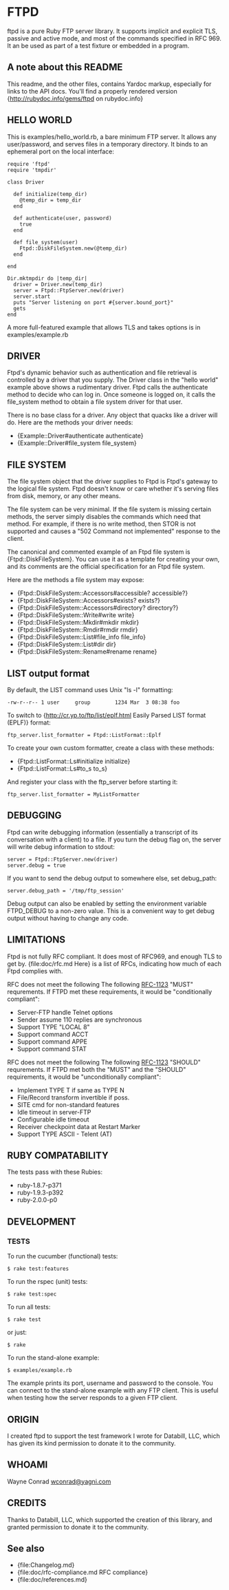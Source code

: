 # FTPD

ftpd is a pure Ruby FTP server library.  It supports implicit and
explicit TLS, passive and active mode, and most of the commands
specified in RFC 969.  It an be used as part of a test fixture or
embedded in a program.

## A note about this README

This readme, and the other files, contains Yardoc markup, especially
for links to the API docs.  You'll find a properly rendered version
{http://rubydoc.info/gems/ftpd on rubydoc.info}

## HELLO WORLD

This is examples/hello_world.rb, a bare minimum FTP server.  It allows
any user/password, and serves files in a temporary directory.  It
binds to an ephemeral port on the local interface:

    require 'ftpd'
    require 'tmpdir'

    class Driver

      def initialize(temp_dir)
        @temp_dir = temp_dir
      end

      def authenticate(user, password)
        true
      end

      def file_system(user)
        Ftpd::DiskFileSystem.new(@temp_dir)
      end

    end

    Dir.mktmpdir do |temp_dir|
      driver = Driver.new(temp_dir)
      server = Ftpd::FtpServer.new(driver)
      server.start
      puts "Server listening on port #{server.bound_port}"
      gets
    end

A more full-featured example that allows TLS and takes options is in
examples/example.rb

## DRIVER

Ftpd's dynamic behavior such as authentication and file retrieval is
controlled by a driver that you supply.  The Driver class in the
"hello world" example above shows a rudimentary driver.  Ftpd calls
the authenticate method to decide who can log in.  Once someone is
logged on, it calls the file_system method to obtain a file system
driver for that user.

There is no base class for a driver.  Any object that quacks like a
driver will do.  Here are the methods your driver needs:

* {Example::Driver#authenticate authenticate}
* {Example::Driver#file_system file_system}

## FILE SYSTEM

The file system object that the driver supplies to Ftpd is Ftpd's
gateway to the logical file system.  Ftpd doesn't know or care whether
it's serving files from disk, memory, or any other means.

The file system can be very minimal.  If the file system is missing
certain methods, the server simply disables the commands which need
that method.  For example, if there is no write method, then STOR is
not supported and causes a "502 Command not implemented" response to
the client.

The canonical and commented example of an Ftpd file system is
{Ftpd::DiskFileSystem}.  You can use it as a template for creating
your own, and its comments are the official specification for an Ftpd
file system.

Here are the methods a file system may expose:

* {Ftpd::DiskFileSystem::Accessors#accessible? accessible?}
* {Ftpd::DiskFileSystem::Accessors#exists? exists?}
* {Ftpd::DiskFileSystem::Accessors#directory? directory?}
* {Ftpd::DiskFileSystem::Write#write write}
* {Ftpd::DiskFileSystem::Mkdir#mkdir mkdir}
* {Ftpd::DiskFileSystem::Rmdir#rmdir rmdir}
* {Ftpd::DiskFileSystem::List#file_info file_info}
* {Ftpd::DiskFileSystem::List#dir dir}
* {Ftpd::DiskFileSystem::Rename#rename rename}

## LIST output format

By default, the LIST command uses Unix "ls -l" formatting:

    -rw-r--r-- 1 user     group        1234 Mar  3 08:38 foo

To switch to
{http://cr.yp.to/ftp/list/eplf.html Easily Parsed LIST format (EPLF)}
format:

    ftp_server.list_formatter = Ftpd::ListFormat::Eplf

To create your own custom formatter, create a class with these
methods:

* {Ftpd::ListFormat::Ls#initialize initialize}
* {Ftpd::ListFormat::Ls#to_s to_s}

And register your class with the ftp_server before starting it:

    ftp_server.list_formatter = MyListFormatter

## DEBUGGING

Ftpd can write debugging information (essentially a transcript of its
conversation with a client) to a file.  If you turn the debug flag on,
the server will write debug information to stdout:

    server = Ftpd::FtpServer.new(driver)
    server.debug = true

If you want to send the debug output to somewhere else, set
debug_path:

    server.debug_path = '/tmp/ftp_session'

Debug output can also be enabled by setting the environment variable
FTPD_DEBUG to a non-zero value.  This is a convenient way to get debug
output without having to change any code.

## LIMITATIONS

Ftpd is not fully RFC compliant.  It does most of RFC969, and enough
TLS to get by.  {file:doc/rfc.md Here} is a list of RFCs, indicating
how much of each Ftpd complies with.

RFC does not meet the following The following 
[RFC-1123](http://tools.ietf.org/rfc/rfc1123.txt)
"MUST" requrements.  If FTPD met these requirements, it would be
"conditionally compliant":

* Server-FTP handle Telnet options
* Sender assume 110 replies are synchronous
* Support TYPE "LOCAL 8"
* Support command ACCT
* Support command APPE
* Support command STAT

RFC does not meet the following The following 
[RFC-1123](http://tools.ietf.org/rfc/rfc1123.txt)
"SHOULD" requrements.  If FTPD met both the "MUST" and the "SHOULD"
requirements, it would be "unconditionally compliant":

* Implement TYPE T if same as TYPE N
* File/Record transform invertible if poss.
* SITE cmd for non-standard features
* Idle timeout in server-FTP
* Configurable idle timeout
* Receiver checkpoint data at Restart Marker
* Support TYPE ASCII - Telent (AT)

## RUBY COMPATABILITY

The tests pass with these Rubies:

* ruby-1.8.7-p371
* ruby-1.9.3-p392
* ruby-2.0.0-p0

## DEVELOPMENT

### TESTS

To run the cucumber (functional) tests:

    $ rake test:features

To run the rspec (unit) tests:

    $ rake test:spec

To run all tests:

    $ rake test

or just:

    $ rake

To run the stand-alone example:

    $ examples/example.rb

The example prints its port, username and password to the console.
You can connect to the stand-alone example with any FTP client.  This
is useful when testing how the server responds to a given FTP client.

## ORIGIN

I created ftpd to support the test framework I wrote for Databill,
LLC, which has given its kind permission to donate it to the
community.

## WHOAMI

Wayne Conrad <wconrad@yagni.com>

## CREDITS

Thanks to Databill, LLC, which supported the creation of this library,
and granted permission to donate it to the community.

## See also

* {file:Changelog.md}
* {file:doc/rfc-compliance.md RFC compliance}
* {file:doc/references.md}
